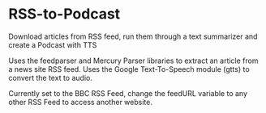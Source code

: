 # RSS-to-Podcast
Download articles from RSS feed, run them through a text summarizer and create a Podcast with TTS

Uses the feedparser and Mercury Parser libraries to extract an article from a news site RSS feed.
Uses the Google Text-To-Speech module (gtts) to convert the text to audio. 

Currently set to the BBC RSS Feed, change the feedURL variable to any other RSS Feed to access another website.
